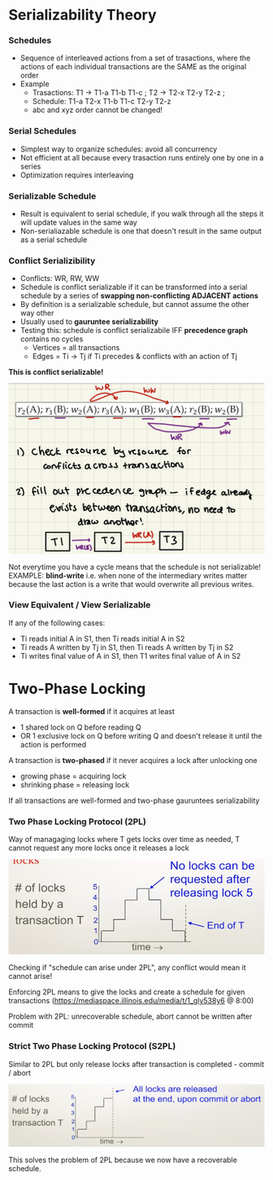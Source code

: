# Serializability Theory

### Schedules
- Sequence of interleaved actions from a set of trasactions, where the actions of each individual transactions are the SAME as the original order 
- Example 
    - Trasactions: T1 -> T1-a T1-b T1-c ; T2 -> T2-x T2-y T2-z ;
    - Schedule: T1-a T2-x T1-b T1-c T2-y T2-z
    - abc and xyz order cannot be changed! 

### Serial Schedules
- Simplest way to organize schedules: avoid all concurrency 
- Not efficient at all because every trasaction runs entirely one by one in a series 
- Optimization requires interleaving 

### Serializable Schedule
- Result is equivalent to serial schedule, if you walk through all the steps it will update values in the same way 
- Non-serialiazable schedule is one that doesn't result in the same output as a serial schedule 

### Conflict Serializibility 
- Conflicts: WR, RW, WW 
- Schedule is conflict serializable if it can be transformed into a serial schedule by a series of **swapping non-conflicting ADJACENT actions** 
- By definition is a serializable schedule, but cannot assume the other way other 
- Usually used to **gauruntee serializability**
- Testing this: schedule is conflict serializabile IFF **precedence graph** contains no cycles
    - Vertices = all transactions 
    - Edges = Ti -> Tj if Ti precedes & conflicts with an action of Tj

__This is conflict serializable!__ 

![](/assets/3-21.jpeg)

Not everytime you have a cycle means that the schedule is not serializable! EXAMPLE: **blind-write** i.e. when none of the intermediary writes matter because the last action is a write that would overwrite all previous writes. 

### View Equivalent / View Serializable
If any of the following cases:
- Ti reads initial A in S1, then Ti reads initial A in S2 
- Ti reads A written by Tj in S1, then Ti reads A written by Tj in S2
- Ti writes final value of A in S1, then T1 writes final value of A in S2

# Two-Phase Locking

A transaction is **well-formed** if it acquires at least 
- 1 shared lock on Q before reading Q 
- OR 1 exclusive lock on Q before writing Q and doesn't release it until the action is performed 

A transaction is **two-phased** if it never acquires a lock after unlocking one 
- growing phase = acquiring lock 
- shrinking phase = releasing lock 

If all transactions are well-formed and two-phase gauruntees serializability 

### Two Phase Locking Protocol (2PL)
Way of managaging locks where T gets locks over time as needed, T cannot request any more locks once it releases a lock

![](/assets/3-21.1.png)

Checking if "schedule can arise under 2PL", any conflict would mean it cannot arise! 

Enforcing 2PL means to give the locks and create a schedule for given transactions (https://mediaspace.illinois.edu/media/t/1_gly538y6 @ 8:00)

Problem with 2PL: unrecoverable schedule, abort cannot be written after commit 

### Strict Two Phase Locking Protocol (S2PL)
Similar to 2PL but only release locks after transaction is completed - commit / abort

![](/assets/3-21.2.png)

This solves the problem of 2PL because we now have a recoverable schedule. 